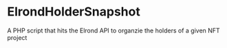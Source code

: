 # ElrondHolderSnapshot
 A PHP script that hits the Elrond API to organzie the holders of a given NFT project
